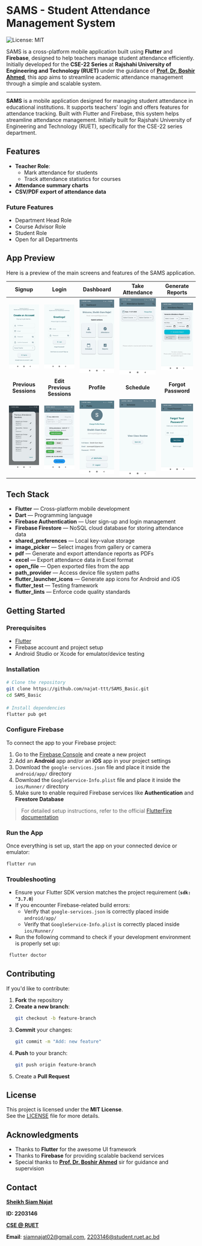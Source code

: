 # SAMS - Student Attendance Management System

![License: MIT](https://img.shields.io/badge/License-MIT-blue.svg)

SAMS is a cross-platform mobile application built using **Flutter** and **Firebase**, designed to help teachers manage student attendance efficiently. Initially developed for the **CSE-22 Series** at **Rajshahi University of Engineering and Technology (RUET)** under the guidance of **[Prof. Dr. Boshir Ahmed](https://www.cse.ruet.ac.bd/boshir)**, this app aims to streamline academic attendance management through a simple and scalable system.

---

**SAMS** is a mobile application designed for managing student attendance in educational institutions. It supports teachers' login and offers features for attendance tracking. Built with Flutter and Firebase, this system helps streamline attendance management. Initially built for Rajshahi University of Engineering and Technology (RUET), specifically for the CSE-22 series department.

## Features

- **Teacher Role**:
    - Mark attendance for students
    - Track attendance statistics for courses
- **Attendance summary charts**
- **CSV/PDF export of attendance data**

### Future Features
- Department Head Role
- Course Advisor Role
- Student Role
- Open for all Departments

## App Preview

Here is a preview of the main screens and features of the SAMS application.

| Signup | Login | Dashboard | Take Attendance | Generate Reports |
|:---:|:---:|:---:|:---:|:---:|
| ![Signup Page](screenshots/Signup_Page.jpg) | ![Login Page](screenshots/Login_Page.jpg) | ![Dashboard Page](screenshots/Dashboard_Page.jpg) | ![Attendance Page](screenshots/Attendance_Page.jpg) | ![Reports Page](screenshots/Reports_Page.jpg) |
| **Previous Sessions** | **Edit Previous Sessions** | **Profile** | **Schedule** | **Forgot Password** |
| ![Previous Sessions Page](screenshots/Previous_Sessions_Page.jpg) | ![Edit Previous Attendance Page](screenshots/Edit_Previous_Attendance_Page.jpg) | ![Profile Page](screenshots/Profile_Page.jpg) | ![Schedule Page](screenshots/Schedule_Page.jpg) | ![Forgot Password Page](screenshots/Forgot_Password_Page.jpg) |


## Tech Stack

- **Flutter** — Cross-platform mobile development
- **Dart** — Programming language
- **Firebase Authentication** — User sign-up and login management
- **Firebase Firestore** — NoSQL cloud database for storing attendance data
- **shared_preferences** — Local key-value storage
- **image_picker** — Select images from gallery or camera
- **pdf** — Generate and export attendance reports as PDFs
- **excel** — Export attendance data in Excel format
- **open_file** — Open exported files from the app
- **path_provider** — Access device file system paths
- **flutter_launcher_icons** — Generate app icons for Android and iOS
- **flutter_test** — Testing framework
- **flutter_lints** — Enforce code quality standards

## Getting Started

### Prerequisites
- [Flutter](https://flutter.dev/docs/get-started/install)
- Firebase account and project setup
- Android Studio or Xcode for emulator/device testing

### Installation

```bash
# Clone the repository
git clone https://github.com/najat-ttt/SAMS_Basic.git
cd SAMS_Basic

# Install dependencies
flutter pub get
```

### Configure Firebase

To connect the app to your Firebase project:

1. Go to the [Firebase Console](https://console.firebase.google.com/) and create a new project
2. Add an **Android** app and/or an **iOS** app in your project settings
3. Download the `google-services.json` file and place it inside the `android/app/` directory
4. Download the `GoogleService-Info.plist` file and place it inside the `ios/Runner/` directory
5. Make sure to enable required Firebase services like **Authentication** and **Firestore Database**

> For detailed setup instructions, refer to the official [FlutterFire documentation](https://firebase.flutter.dev/docs/overview)

### Run the App

Once everything is set up, start the app on your connected device or emulator:

```bash
flutter run
```

### Troubleshooting

- Ensure your Flutter SDK version matches the project requirement (**`sdk: ^3.7.0`**)
- If you encounter Firebase-related build errors:
    - Verify that `google-services.json` is correctly placed inside `android/app/`
    - Verify that `GoogleService-Info.plist` is correctly placed inside `ios/Runner/`
- Run the following command to check if your development environment is properly set up:

```bash
 flutter doctor
```

## Contributing

If you'd like to contribute:

1. **Fork** the repository
2. **Create a new branch**:
   ```bash
   git checkout -b feature-branch
   ```
3. **Commit** your changes:
   ```bash
   git commit -m "Add: new feature"
   ```
4. **Push** to your branch:
   ```bash
   git push origin feature-branch
   ```
5. Create a **Pull Request**

## License

This project is licensed under the **MIT License**.  
See the [LICENSE](LICENSE) file for more details.

## Acknowledgments

- Thanks to **Flutter** for the awesome UI framework
- Thanks to **Firebase** for providing scalable backend services
- Special thanks to **[Prof. Dr. Boshir Ahmed](https://www.linkedin.com/in/dr-boshir-ahmed-b830621b4)** sir for guidance and supervision

## Contact

**[Sheikh Siam Najat](www.linkedin.com/in/sheikh-siam-najat-82584b281)**

**ID: 2203146**

**[CSE @ RUET](https://www.cse.ruet.ac.bd/)**

**Email**: [siamnajat02@gmail.com](mailto:siamnajat02@gmail.com), [2203146@student.ruet.ac.bd](mailto:2203146@student.ruet.ac.bd)
